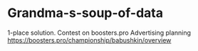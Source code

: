 # Grandma-s-soup-of-data
1-place solution.
Сontest on boosters.pro Advertising planning
https://boosters.pro/championship/babushkin/overview
